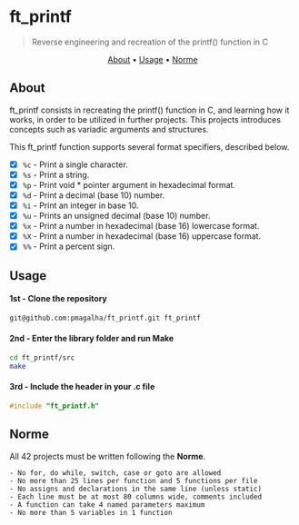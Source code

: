 # ft_printf
>Reverse engineering and recreation of the printf() function in C

</p>
<p align="center">
	<a href="#about">About</a> •
	<a href="#usage">Usage</a> •
	<a href="#norme">Norme</a>
</p>

## About
ft_printf consists in recreating the printf() function in C, and learning how it works, in order to be utilized in further projects. This projects introduces concepts such as variadic arguments and structures.

This ft_printf function supports several format specifiers, described below.

- [x] `%c` - Print a single character.
- [x] `%s` - Print a string.
- [x] `%p` - Print void * pointer argument in hexadecimal format.
- [x] `%d` - Print a decimal (base 10) number.
- [x] `%i` - Print an integer in base 10.
- [x] `%u` - Prints an unsigned decimal (base 10) number.
- [x] `%x` - Print a number in hexadecimal (base 16) lowercase format.
- [x] `%X` - Print a number in hexadecimal (base 16) uppercase format.
- [x] `%%` - Print a percent sign.

## Usage
#### 1st - Clone the repository
``` bash
git@github.com:pmagalha/ft_printf.git ft_printf
```
#### 2nd - Enter the library folder and run Make
``` bash
cd ft_printf/src
make
```
#### 3rd - Include the header in your .c file
``` c
#include "ft_printf.h"
```
## Norme

All 42 projects must be written following the **Norme**.

	- No for, do while, switch, case or goto are allowed
	- No more than 25 lines per function and 5 functions per file
	- No assigns and declarations in the same line (unless static)
 	- Each line must be at most 80 columns wide, comments included
	- A function can take 4 named parameters maximum
	- No more than 5 variables in 1 function
